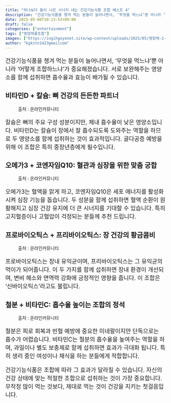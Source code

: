 ```yaml
---
title: "하나보다 둘이 나은 시너지 내는 건강기능식품 조합 베스트 4"
description: "건강기능식품을 챙겨 먹는 분들이 늘어나면서, ‘무엇을 먹느냐’뿐 아니라 ‘어떻게 조합하느냐’가 중요해졌습니다. 서로 보완해주는 영양소를 함께 섭취하면 흡수율과 효능이 배가될 수 있습니다."
date: 2025-05-06T10:13:53+09:00
draft: false
categories: ["entertainment"]
tags: ["영양제꿀조합"]
images: ["https://ingihgoyonet.site/wp-content/uploads/2025/05/영양제-2-1-1024x683.jpg", "https://ingihgoyonet.site/wp-content/uploads/2025/05/오메가-1024x683.jpg", "https://ingihgoyonet.site/wp-content/uploads/2025/05/유산균-683x1024.jpg", "https://ingihgoyonet.site/wp-content/uploads/2025/05/비타민c-1024x683.jpg"]
author: "kgkstn1423gmailcom"
---
```


<p style="font-size:18px">건강기능식품을 챙겨 먹는 분들이 늘어나면서, ‘무엇을 먹느냐’뿐 아니라 ‘어떻게 조합하느냐’가 중요해졌습니다. 서로 보완해주는 영양소를 함께 섭취하면 흡수율과 효능이 배가될 수 있습니다.</p> <h2 >비타민D + 칼슘: 뼈 건강의 든든한 파트너</h2> <figure ><img src="https://ingihgoyonet.site/wp-content/uploads/2025/05/영양제-2-1-1024x683.jpg" alt="" style="aspect-ratio:16/9;object-fit:cover"/><figcaption >출처 : 온라인커뮤니티</figcaption></figure> <p style="font-size:18px">칼슘은 뼈의 주요 구성 성분이지만, 체내 흡수율이 낮은 영양소입니다. 비타민D는 칼슘이 장에서 잘 흡수되도록 도와주는 역할을 하므로 두 영양소를 함께 섭취하는 것이 효과적입니다. 골다공증 예방을 위해 이 조합은 특히 중장년층에게 필수입니다.</p> <h2 >오메가3 + 코엔자임Q10: 혈관과 심장을 위한 맞춤 궁합</h2> <figure ><img src="https://ingihgoyonet.site/wp-content/uploads/2025/05/오메가-1024x683.jpg" alt="" style="aspect-ratio:16/9;object-fit:cover"/><figcaption >출처 : 온라인커뮤니티</figcaption></figure> <p style="font-size:18px">오메가3는 혈액을 맑게 하고, 코엔자임Q10은 세포 에너지를 활성화 시켜 심장 기능을 돕습니다. 두 성분을 함께 섭취하면 혈액 순환이 원활해지고 심장 건강 유지에 더 큰 시너지를 기대할 수 있습니다. 특히 고지혈증이나 고혈압이 걱정되는 분들께 추천 드립니다.</p> <h2 >프로바이오틱스 + 프리바이오틱스: 장 건강의 황금콤비</h2> <figure ><img src="https://ingihgoyonet.site/wp-content/uploads/2025/05/유산균-683x1024.jpg" alt="" style="aspect-ratio:16/9;object-fit:cover"/><figcaption >출처 : 온라인커뮤니티</figcaption></figure> <p style="font-size:18px">프로바이오틱스는 장내 유익균이며, 프리바이오틱스는 그 유익균의 먹이가 되어줍니다. 이 두 가지를 함께 섭취하면 장내 환경이 개선되며, 변비 해소와 면역력 강화에 긍정적인 영향을 줍니다. 이 조합은 ‘신바이오틱스’라고도 불립니다.</p> <h2 >철분 + 비타민C: 흡수율 높이는 조합의 정석</h2> <figure ><img src="https://ingihgoyonet.site/wp-content/uploads/2025/05/비타민c-1024x683.jpg" alt="" style="aspect-ratio:16/9;object-fit:cover"/><figcaption >출처 : 온라인커뮤니티</figcaption></figure> <p style="font-size:18px">철분은 피로 회복과 빈혈 예방에 중요한 미네랄이지만 단독으로는 흡수가 어렵습니다. 비타민C는 철분의 흡수율을 높여주는 역할을 하며, 과일이나 별도 보충제로 함께 섭취하면 효과가 극대화 됩니다. 특히 생리 중인 여성이나 채식을 하는 분들에게 적합합니다.</p> <p style="font-size:18px">건강기능식품은 조합에 따라 그 효과가 달라질 수 있습니다. 자신의 건강 상태에 맞는 적절한 조합으로 섭취하는 것이 가장 중요합니다. 무작정 많이 먹는 것보다, 제대로 먹는 것이 건강을 지키는 첫걸음입니다.</p>